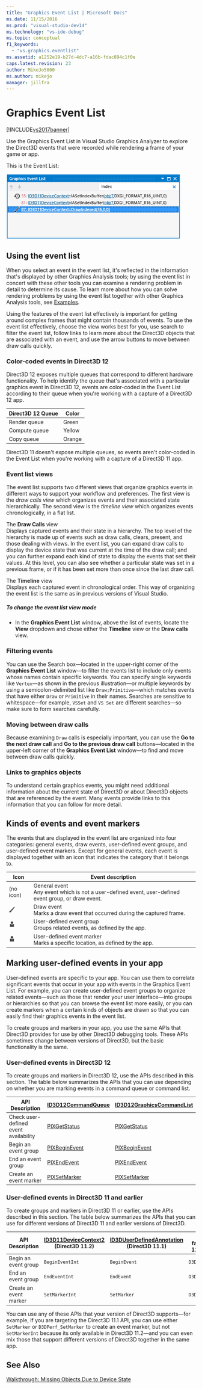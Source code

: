 ```yaml
---
title: "Graphics Event List | Microsoft Docs"
ms.date: 11/15/2016
ms.prod: "visual-studio-dev14"
ms.technology: "vs-ide-debug"
ms.topic: conceptual
f1_keywords: 
  - "vs.graphics.eventlist"
ms.assetid: a1252e19-b27d-4dc7-a16b-fdac894c1f0e
caps.latest.revision: 23
author: MikeJo5000
ms.author: mikejo
manager: jillfra
---
```

# Graphics Event List
[!INCLUDE[vs2017banner](../includes/vs2017banner.md)]

Use the Graphics Event List in Visual Studio Graphics Analyzer to explore the Direct3D events that were recorded while rendering a frame of your game or app.  
  
 This is the Event List:  
  
 ![A list of events that have "Index" in their name.](../debugger/media/gfx-diag-demo-event-list-orientation.png "gfx_diag_demo_event_list_orientation")  
  
## Using the event list  
 When you select an event in the event list, it's reflected in the information that's displayed by other Graphics Analysis tools; by using the event list in concert with these other tools you can examine a rendering problem in detail to determine its cause. To learn more about how you can solve rendering problems by using the event list together with other Graphics Analysis tools, see [Examples](../debugger/graphics-diagnostics-examples.md).  
  
 Using the features of the event list effectively is important for getting around complex frames that might contain thousands of events. To use the event list effectively, choose the view works best for you, use search to filter the event list, follow links to learn more about the Direct3D objects that are associated with an event, and use the arrow buttons to move between draw calls quickly.  
  
### Color-coded events in Direct3D 12  
 Direct3D 12 exposes multiple queues that correspond to different hardware functionality. To help identify the queue that's associated with a particular graphics event in Direct3D 12, events are color-coded in the Event List according to their queue when you're working with a capture of a Direct3D 12 app.  
  
|Direct3D 12 Queue|Color|  
|-----------------------|-----------|  
|Render queue|Green|  
|Compute queue|Yellow|  
|Copy queue|Orange|  
  
 Direct3D 11 doesn't expose multiple queues, so events aren't color-coded in the Event List when you're working with a capture of a Direct3D 11 app.  
  
### Event list views  
 The event list supports two different views that organize graphics events in different ways to support your workflow and preferences. The first view is the *draw calls view* which organizes events and their associated state hierarchically. The second view is the *timeline view* which organizes events chronologically, in a flat list.  
  
 The **Draw Calls** view  
 Displays captured events and their state in a hierarchy. The top level of the hierarchy is made up of events such as draw calls, clears, present, and those dealing with views. In the event list, you can expand draw calls to display the device state that was current at the time of the draw call; and you can further expand each kind of state to display the events that set their values. At this level, you can also see whether a particular state was set in a previous frame, or if it has been set more than once since the last draw call.  
  
 The **Timeline** view  
 Displays each captured event in chronological order. This way of organizing the event list is the same as in previous versions of Visual Studio.  
  
##### To change the event list view mode  
  
-   In the **Graphics Event List** window, above the list of events, locate the **View** dropdown and chose either the **Timeline** view or the **Draw calls** view.  
  
### Filtering events  
 You can use the Search box—located in the upper-right corner of the **Graphics Event List** window—to filter the events list to include only events whose names contain specific keywords. You can specify single keywords like `Vertex`—as shown in the previous illustration—or multiple keywords by using a semicolon-delimited list like `Draw;Primitive`—which matches events that have either `Draw` or `Primitive` in their names. Searches are sensitive to whitespace—for example, `VSSet` and `VS Set` are different searches—so make sure to form searches carefully.  
  
### Moving between draw calls  
 Because examining `Draw` calls is especially important, you can use the **Go to the next draw call** and **Go to the previous draw call** buttons—located in the upper-left corner of the **Graphics Event List** window—to find and move between draw calls quickly.  
  
### Links to graphics objects  
 To understand certain graphics events, you might need additional information about the current state of Direct3D or about Direct3D objects that are referenced by the event. Many events provide links to this information that you can follow for more detail.  
  
## Kinds of events and event markers  
 The events that are displayed in the event list are organized into four categories: general events, draw events, user-defined event groups, and user-defined event markers. Except for general events, each event is displayed together with an icon that indicates the category that it belongs to.  
  
|Icon|Event description|  
|----------|-----------------------|  
|(no icon)|General event<br /> Any event which is not a user-defined event, user-defined event group, or draw event.|  
|![The draw event icon](../debugger/media/vsg-eventlist-icon-draw.png "vsg_eventlist_icon_draw")|Draw event<br /> Marks a draw event that occurred during the captured frame.|  
|![The user&#45;defined event marker icon](../debugger/media/vsg-eventlist-icon-user.png "vsg_eventlist_icon_user")|User-defined event group<br /> Groups related events, as defined by the app.|  
|![The user&#45;defined event marker icon](../debugger/media/vsg-eventlist-icon-user.png "vsg_eventlist_icon_user")|User-defined event marker<br /> Marks a specific location, as defined by the app.|  
  
## Marking user-defined events in your app  
 User-defined events are specific to your app. You can use them to correlate significant events that occur in your app with events in the Graphics Event List. For example, you can create user-defined event groups to organize related events—such as those that render your user interface—into groups or hierarchies so that you can browse the event list more easily, or you can create markers when a certain kinds of objects are drawn so that you can easily find their graphics events in the event list.  
  
 To create groups and markers in your app, you use the same APIs that Direct3D provides for use by other Direct3D debugging tools. These APIs sometimes change between versions of Direct3D, but the basic functionality is the same.  
  
### User-defined events in Direct3D 12  
 To create groups and markers in Direct3D 12, use the APIs described in this section. The table below summarizes the APIs that you can use depending on whether you are marking events in a command queue or command list.  
  
|API Description|[ID3D12CommandQueue](https://msdn.microsoft.com/library/dn788627.aspx)|[ID3D12GraphicsCommandList](https://msdn.microsoft.com/library/dn903537.aspx)|  
|---------------------|----------------------------------------------------------------------------|-----------------------------------------------------------------------------------|  
|Check user-defined event availability|[PIXGetStatus](http://msdn.microsoft.com/f7ebd985-fb5d-46d7-abec-099df4b9be0e)|[PIXGetStatus](http://msdn.microsoft.com/1046ac43-a0a3-42bf-bae8-14aa72fa7567)|  
|Begin an event group|[PIXBeginEvent](http://msdn.microsoft.com/5f51fff7-f313-4558-965b-2a443653cd7b)|[PIXBeginEvent](http://msdn.microsoft.com/4ddb3311-b9b5-449a-bbfb-7634e0d56e87)|  
|End   an event group|[PIXEndEvent](http://msdn.microsoft.com/fb526bf2-c17d-4a2a-8665-3b577a0f7fba)|[PIXEndEvent](http://msdn.microsoft.com/a3cd34a9-9dd9-40e1-ae86-0214b25ff185)|  
|Create an event marker|[PIXSetMarker](http://msdn.microsoft.com/0caf49ed-c99d-405e-89f4-0c887b8474ad)|[PIXSetMarker](http://msdn.microsoft.com/6610e5b9-a0c5-4236-b551-b6eb9fac64c1)|  
  
### User-defined events in Direct3D 11 and earlier  
 To create groups and markers in Direct3D 11 or earlier, use the APIs described in this section. The table below summarizes the APIs that you can use for different versions of Direct3D 11 and earlier versions of Direct3D.  
  
|API Description|[ID3D11DeviceContext2](http://msdn.microsoft.com/library/windows/desktop/dn280498.aspx) (Direct3D 11.2)|[ID3DUserDefinedAnnotation](http://go.microsoft.com/fwlink/p/?LinkID=250967) (Direct3D 11.1)|D3DPerf_ API family (Direct3D 11.0 and earlier)|  
|---------------------|---------------------------------------------------------------------------------------------------------------|----------------------------------------------------------------------------------------------------|--------------------------------------------------------|  
|Begin an event group|`BeginEventInt`|`BeginEvent`|`D3DPerf_BeginEvent`|  
|End an event group|`EndEventInt`|`EndEvent`|`D3DPerf_EndEvent`|  
|Create an event marker|`SetMarkerInt`|`SetMarker`|`D3DPerf_SetMarker`|  
  
 You can use any of these APIs that your version of Direct3D supports—for example, if you are targeting the Direct3D 11.1 API, you can use either `SetMarker` or `D3DPerf_SetMarker` to create an event marker, but not `SetMarkerInt` because its only available in Direct3D 11.2—and you can even mix those that support different versions of Direct3D together in the same app.  
  
## See Also  
 [Walkthrough: Missing Objects Due to Device State](../debugger/walkthrough-missing-objects-due-to-device-state.md)
